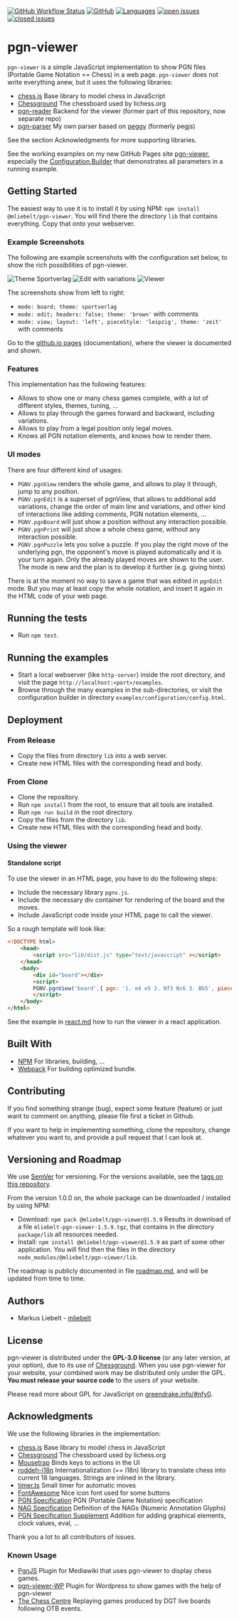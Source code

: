 [![GitHub Workflow Status](https://github.com/mliebelt/pgn-viewer/actions/workflows/nodejs.yml/badge.svg)](https://github.com/mliebelt/pgn-viewer/actions)
[![GitHub](https://img.shields.io/github/license/mliebelt/pgn-viewer)](https://github.com/mliebelt/pgn-viewer/blob/main/LICENSE)
[![Languages](https://img.shields.io/github/languages/count/mliebelt/pgn-viewer)]()
[![open issues](https://img.shields.io/github/issues-raw/mliebelt/pgn-viewer)](https://github.com/mliebelt/pgn-viewer/issues?q=is%3Aopen+is%3Aissue)
[![closed issues](https://img.shields.io/github/issues-closed-raw/mliebelt/pgn-viewer)](https://github.com/mliebelt/pgn-viewer/issues?q=is%3Aissue+is%3Aclosed)


# pgn-viewer

`pgn-viewer` is a simple JavaScript implementation to show PGN files (Portable Game Notation == Chess) in a web page. `pgn-viewer` does not write everything anew, but it uses the following libraries:

* [chess.js](https://github.com/jhlywa/chess.js) Base library to model chess in JavaScript
* [Chessground](https://github.com/ornicar/chessground) The chessboard used by lichess.org
* [pgn-reader](https://www.npmjs.com/package/@mliebelt/pgn-reader) Backend for the viewer (former part of this repository, now separate repo)
* [pgn-parser](https://github.com/mliebelt/pgn-parser) My own parser based on [peggy](https://github.com/peggyjs/peggy) (formerly pegjs)

See the section Acknowledgments for more supporting libraries.

See the working examples on my new GitHub Pages site [pgn-viewer](http://mliebelt.github.io/pgn-viewer/),
especially the [Configuration Builder](http://mliebelt.github.io/pgn-viewer/config/config.html) 
that demonstrates all parameters in a running example.

## Getting Started

The easiest way to use it is to install it by using NPM: `npm install @mliebelt/pgn-viewer`. You will find there the directory `lib` that contains everything. Copy that onto your webserver.

### Example Screenshots

The following are example screenshots with the configuration set below, to show the rich possibilities of pgn-viewer.

![Theme Sportverlag](screenshots/sportverlag.png)
![Edit with variations](screenshots/edit-variation.png)
![Viewer](screenshots/view-layout-left.png)

The screenshots show from left to right:

* `mode: board; theme: sportverlag`
* `mode: edit; headers: false; theme: 'brown'` with comments
* `mode: view; layout: 'left', pieceStyle: 'leipzig', theme: 'zeit'` with comments

Go to the [github.io pages](http://mliebelt.github.io/pgn-viewer/) (documentation), where the viewer is documented and shown.

### Features

This implementation has the following features:

* Allows to show one or many chess games complete, with a lot of different styles, themes, tuning, ...
* Allows to play through the games forward and backward, including variations.
* Allows to play from a legal position only legal moves.
* Knows all PGN notation elements, and knows how to render them.

### UI modes

There are four different kind of usages:

* `PGNV.pgnView` renders the whole game, and allows to play it through, jump to any position.
* `PGNV.pgnEdit` is a superset of pgnView, that allows to additional add variations, change the order of main line and variations, and other kind of interactions like adding comments, PGN notation elements, ...
* `PGNV.pgnBoard` will just show a position without any interaction possible.
* `PGNV.pgnPrint` will just show a whole chess game, without any interaction possible.
* `PGNV.pgnPuzzle` lets you solve a puzzle. If you play the right move of the underlying pgn, the opponent's move is played automatically and it is your turn again. Only the already played moves are shown to the user. The mode is new and the plan is to develop it further (e.g. giving hints)

There is at the moment no way to save a game that was edited in `pgnEdit` mode. But you may at least copy the whole notation, and insert it again in the HTML code of your web page.

## Running the tests

* Run `npm test`.

## Running the examples

* Start a local webserver (like `http-server`) inside the root directory, and visit the page `http://localhost:<port>/examples`. 
* Browse through the many examples in the sub-directories, or visit the configuration builder in directory `examples/configuration/config.html`. 

## Deployment

### From Release

* Copy the files from directory `lib` into a web server.
* Create new HTML files with the corresponding head and body.

### From Clone

* Clone the repository.
* Run `npm install` from the root, to ensure that all tools are installed. 
* Run `npm run build` in the root directory.
* Copy the files from the directory `lib`.
* Create new HTML files with the corresponding head and body.

### Using the viewer

#### Standalone script

To use the viewer in an HTML page, you have to do the following steps:

* Include the necessary library `pgnv.js`.
* Include the necessary div container for rendering of the  board and the moves.
* Include JavaScript code inside your HTML page to call the viewer.

So a rough template will look like:

```html
<!DOCTYPE html>
    <head>
        <script src="lib/dist.js" type="text/javascript" ></script>
    </head>
    <body>
        <div id="board"></div>
        <script>
    	PGNV.pgnView('board',{ pgn: '1. e4 e5 2. Nf3 Nc6 3. Bb5', pieceStyle: 'merida' });
        </script>
    </body>
</html>
```

See the example in [react.md](react.md) how to run the viewer in a react application.

## Built With

* [NPM](https://www.npmjs.com/) For libraries, building, ...
* [Webpack](https://webpack.js.org/) For building optimized bundle.

## Contributing

If you find something strange (bug), expect some feature (feature) or just want to comment on anything, please file first a ticket in Github.

If you want to help in implementing something, clone the repository, change whatever you want to, and provide a pull request that I can look at.

## Versioning and Roadmap

We use [SemVer](http://semver.org/) for versioning. For the versions available, see the [tags on this repository](https://github.com/mliebelt/pgn-viewer/tags).

From the version 1.0.0 on, the whole package can be downloaded / installed by using NPM:

* Download: `npm pack @mliebelt/pgn-viewer@1.5.9` Results in download of a file `mliebelt-pgn-viewer-1.5.9.tgz`, that contains in the directory `package/lib` all resources needed.
* Install: `npm install @mliebelt/pgn-viewer@1.5.9` as part of some other application. You will find then the files in the directory `node_modules/@mliebelt/pgn-viewer/lib`.

The roadmap is publicly documented in file [roadmap.md](./roadmap.md), and will be updated from time to time.

## Authors

* Markus Liebelt - [mliebelt](https://github.com/mliebelt)

## License

pgn-viewer is distributed under the **GPL-3.0 license** (or any later version, at your option), due to its use of [Chessground](https://github.com/ornicar/chessground).
When you use pgn-viewer for your website, your combined work may be distributed only under the GPL. **You must release your source code** to the users of your website.

Please read more about GPL for JavaScript on [greendrake.info/#nfy0](http://greendrake.info/#nfy0).

## Acknowledgments

We use the following libraries in the implementation:

* [chess.js](https://github.com/jhlywa/chess.js) Base library to model chess in JavaScript
* [Chessground](https://github.com/ornicar/chessground) The chessboard used by lichess.org
* [Mousetrap](https://craig.is/killing/mice) Binds keys to actions in the UI
* [roddeh-i18n](http://i18njs.com) Internationalization (== i18n) library to translate chess into current 18 languages. Strings are inlined in the library.
* [timer.ts](https://github.com/fschaefer/Timer.js) Small timer for automatic moves
* [FontAwesome](http://fontawesome.io/) Nice icon font used for some buttons
* [PGN Specification](https://github.com/mliebelt/pgn-spec-commented/blob/main/pgn-specification.md) PGN (Portable Game Notation) specification
* [NAG Specification](http://en.wikipedia.org/wiki/Numeric_Annotation_Glyphs) Definition of the NAGs (Numeric Annotation Glyphs)
* [PGN Specification  Supplement](https://github.com/mliebelt/pgn-spec-commented/blob/main/pgn-spec-supplement.md) Addition for adding graphical elements, clock values, eval, ...

Thank you a lot to all contributors of issues.

### Known Usage

* [PgnJS](https://github.com/xeyownt/mwpgnjs) Plugin for Mediawiki that uses pgn-viewer to display  chess games.
* [pgn-viewer-WP](https://github.com/mliebelt/pgn-viewer-WP) Plugin for Wordpress to show games with the help of pgn-viewer
* [The Chess Centre](https://github.com/chess-centre/platform#special-thanks-) Replaying games produced by DGT live boards following OTB events.
